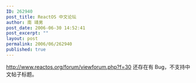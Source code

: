 ```yaml
---
ID: 262940
post_title: ReactOS 中文论坛
author: 南 靖男
post_date: 2006-06-30 14:52:41
post_excerpt: ""
layout: post
permalink: 2006/06/262940
published: true
---
```

<a href="http://www.reactos.org/forum/viewforum.php?f=30">http://www.reactos.org/forum/viewforum.php?f=30</a>
还存在有 Bug，不支持中文帖子标题。